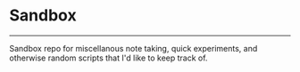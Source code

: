 # Sandbox 
---
Sandbox repo for miscellanous note taking, quick experiments, and otherwise random scripts that I'd like to keep track of. 
